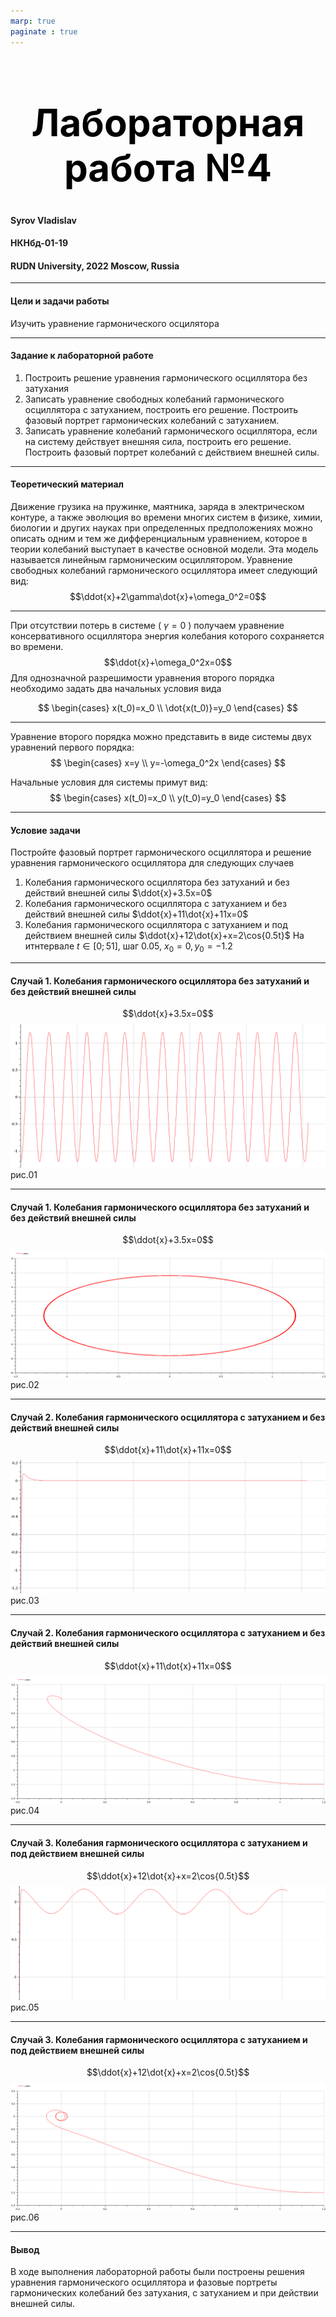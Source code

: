 ```yaml
---
marp: true
paginate : true
---
```

<style>
h1 { 
    font-size: 60px;
    color: Black;
    text-align: center;
    }       
h2 { 
    font-size: 30px;
    color: Black;
    position: relative;
    left: -2.5em;
    top: 8em;
    }
h3 { 
    font-size: 30px;
    color: Black;
    position: relative;
    left: -2.5em;
    top: 7em;
    }
section.titleslide1 h4 {
    font-size: 40px;
    color: Black;
    position: relative;
    left: 0em;
    bottom: 6em;    
}
section.titleslide2 h4 {
    font-size: 35px;
    color: Black;
    position: relative;
    left: 0em;
    bottom: 1em;    
}
section.titleslide3 h4 {
    font-size: 25px;
    color: Black;
    position: relative;
    left: 0em;
    bottom: 0em;    
}
section.titleslide4 h4 {
    font-size: 40px;
    color: Black;
    position: relative;
    left: 0em;
    bottom: 0em;    
}
section.titleslide5 h4 {
    font-size: 40px;
    color: Black;
    position: relative;
    left: 0em;
    bottom: -1em;    
}
</style>

# Лабораторная работа №4
#### Syrov Vladislav 

#### НКНбд-01-19

#### RUDN University, 2022 Moscow, Russia

---
<!--_class: titleslide1 -->
#### Цели и задачи работы
Изучить уравнение гармонического осцилятора

---
<!--_class: titleslide2 -->
#### Задание к лабораторной работе
1.	Построить решение уравнения гармонического осциллятора без затухания
2.	Записать уравнение свободных колебаний гармонического осциллятора с затуханием, построить его решение. Построить фазовый портрет гармонических колебаний с затуханием.
3.	Записать уравнение колебаний гармонического осциллятора, если на систему действует внешняя сила, построить его решение. Построить фазовый портрет колебаний с действием внешней силы.

---
<!--_class: titleslide2 -->
#### Теоретический материал 
Движение грузика на пружинке, маятника, заряда в электрическом контуре, а также эволюция во времени многих систем в физике, химии, биологии и других науках при определенных предположениях можно описать одним и тем же дифференциальным уравнением, которое в теории колебаний выступает в качестве основной модели. Эта модель называется линейным гармоническим осциллятором.
Уравнение свободных колебаний гармонического осциллятора имеет следующий вид:
$$\ddot{x}+2\gamma\dot{x}+\omega_0^2=0$$

---
<!--_class: titleslide2 -->
При отсутствии потерь в системе ( $\gamma=0$ ) получаем уравнение консервативного осциллятора энергия колебания которого сохраняется во времени.
$$\ddot{x}+\omega_0^2x=0$$
Для однозначной разрешимости уравнения второго порядка необходимо задать два начальных условия вида
 
$$
 \begin{cases}
	x(t_0)=x_0
	\\   
	\dot{x(t_0)}=y_0
 \end{cases}
$$

---
<!--_class: titleslide2 -->
Уравнение второго порядка можно представить в виде системы двух уравнений первого порядка:
$$
 \begin{cases}
	x=y
	\\   
	y=-\omega_0^2x
 \end{cases}
$$

Начальные условия для системы примут вид:
$$
 \begin{cases}
	x(t_0)=x_0
	\\   
	y(t_0)=y_0
 \end{cases}
$$

---
<!--_class: titleslide2 -->
#### Условие задачи
Постройте фазовый портрет гармонического осциллятора и решение уравнения гармонического осциллятора для следующих случаев 
1. Колебания гармонического осциллятора без затуханий и без действий внешней
силы $\ddot{x}+3.5x=0$
2. Колебания гармонического осциллятора c затуханием и без действий внешней
силы $\ddot{x}+11\dot{x}+11x=0$
3. Колебания гармонического осциллятора c затуханием и под действием внешней
силы $\ddot{x}+12\dot{x}+x=2\cos{0.5t}$
На итнтервале $t \in [ 0; 51 ]$, шаг 0.05, $x_0=0, y_0=-1.2$

---
<!--_class: titleslide3 -->
#### Случай 1. Колебания гармонического осциллятора без затуханий и без действий внешней силы
$$\ddot{x}+3.5x=0$$
![График решения для случая 1](../image/01.png) рис.01

---
<!--_class: titleslide3 -->
#### Случай 1. Колебания гармонического осциллятора без затуханий и без действий внешней силы
$$\ddot{x}+3.5x=0$$
![Фазовый портрет для случая 1](../image/02.png) рис.02

---
<!--_class: titleslide3 -->
#### Случай 2. Колебания гармонического осциллятора c затуханием и без действий внешней силы
$$\ddot{x}+11\dot{x}+11x=0$$
![График решения для случая 2](../image/03.png) рис.03

---
<!--_class: titleslide3 -->
#### Случай 2. Колебания гармонического осциллятора c затуханием и без действий внешней силы
$$\ddot{x}+11\dot{x}+11x=0$$
![Фазовый портрет для случая 2](../image/04.png) рис.04

---
<!--_class: titleslide3 -->
#### Случай 3. Колебания гармонического осциллятора c затуханием и под действием внешней силы
$$\ddot{x}+12\dot{x}+x=2\cos{0.5t}$$
![График решения для случая 3](../image/05.png) рис.05

---
<!--_class: titleslide3 -->
#### Случай 3. Колебания гармонического осциллятора c затуханием и под действием внешней силы
$$\ddot{x}+12\dot{x}+x=2\cos{0.5t}$$
![Фазовый портрет для случая 3](../image/06.png) рис.06


---
<!--_class: titleslide1 -->
#### Вывод

В ходе выполнения лабораторной работы были построены решения уравнения гармонического осциллятора и фазовые портреты гармонических колебаний без затухания, с затуханием и при действии внешней силы.
